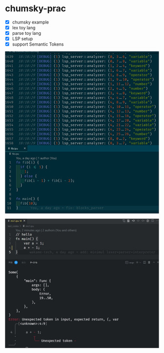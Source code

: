 # chumsky-prac
- [x] chumsky example
- [x] lex toy lang
- [x] parse toy lang
- [x] LSP setup
- [x] support Semantic Tokens

![](figs/fig1.jpg)

![](figs/fig2.jpg)